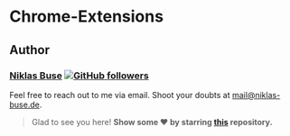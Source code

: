 # Chrome-Extensions


## Author
### [Niklas Buse](https://github.com/ScreepCode) [![GitHub followers](https://img.shields.io/github/followers/ScreepCode.svg?label=Follow%20@ScreepCode&style=social)](https://github.com/ScreepCode/)

Feel free to reach out to me via email. Shoot your doubts at [mail@niklas-buse.de](mailto:mail@niklas-buse.de?Subject=Chrome-Extensions).

> Glad to see you here! **Show some ❤️ by starring [this](https://github.com/ScreepCode/Chrome-Extensions) repository.**